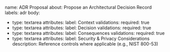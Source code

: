 name: ADR Proposal
about: Propose an Architectural Decision Record
labels: adr
body:
  - type: textarea
    attributes:
      label: Context
    validations:
      required: true
  - type: textarea
    attributes:
      label: Decision
    validations:
      required: true
  - type: textarea
    attributes:
      label: Consequences
    validations:
      required: true
  - type: textarea
    attributes:
      label: Security & Privacy Considerations
      description: Reference controls where applicable (e.g., NIST 800-53)

